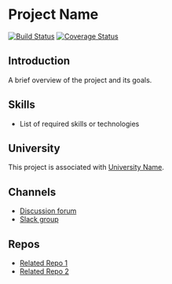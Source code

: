 # Project Name

[![Build Status](https://travis-ci.com/user/project.svg?branch=master)](https://travis-ci.com/user/project)
[![Coverage Status](https://coveralls.io/repos/github/user/project/badge.svg)](https://coveralls.io/github/user/project)

## Introduction

A brief overview of the project and its goals.

## Skills

- List of required skills or technologies

## University

This project is associated with [University Name](http://university.edu).

## Channels

- [Discussion forum](http://forum.com/project)
- [Slack group](http://slack.com/project)

## Repos

- [Related Repo 1](http://github.com/user/repo1)
- [Related Repo 2](http://github.com/user/repo2)
